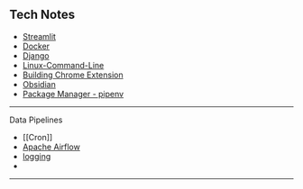 ## Tech Notes

- [Streamlit](!Streamlit.md)
- [Docker](Notes/Docker-Notes/!Docker.md)
- [Django](Notes/Django-Notes/!Django.md)
- [Linux-Command-Line](Notes/Docker-Notes/Linux-Command-Line.md)
- [Building Chrome Extension](Notes/Chrome-Extension-Notes/Building%20Chrome%20Extension.md)
- [Obsidian](Notes/Obsidian.md) 
- [Package Manager - pipenv](Package%20Manager%20-%20pipenv.md)

---
Data Pipelines
- [[Cron]]
- [Apache Airflow](Apache%20Airflow.md)
- [logging](logging.md)
- 
---